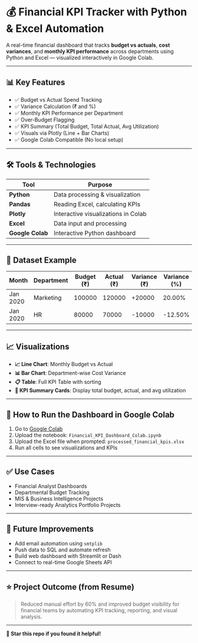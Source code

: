 # 💰 Financial KPI Tracker with Python & Excel Automation

A real-time financial dashboard that tracks **budget vs actuals**, **cost variances**, and **monthly KPI performance** across departments using Python and Excel — visualized interactively in Google Colab.

---

## 📊 Key Features
- ✅ Budget vs Actual Spend Tracking
- ✅ Variance Calculation (₹ and %)
- ✅ Monthly KPI Performance per Department
- ✅ Over-Budget Flagging
- ✅ KPI Summary (Total Budget, Total Actual, Avg Utilization)
- ✅ Visuals via Plotly (Line + Bar Charts)
- ✅ Google Colab Compatible (No local setup)

---

## 🛠 Tools & Technologies
| Tool      | Purpose                                |
|-----------|-----------------------------------------|
| **Python** | Data processing & visualization         |
| **Pandas** | Reading Excel, calculating KPIs         |
| **Plotly** | Interactive visualizations in Colab     |
| **Excel**  | Data input and processing               |
| **Google Colab** | Interactive Python dashboard       |

---


## 📂 Dataset Example
| Month   | Department | Budget (₹) | Actual (₹) | Variance (₹) | Variance (%) | % Utilization | Over Budget |
|---------|------------|------------|------------|---------------|----------------|----------------|--------------|
| Jan 2020 | Marketing  | 100000     | 120000     | +20000        | 20.00%         | 120.00%         | ✅           |
| Jan 2020 | HR         | 80000      | 70000      | -10000        | -12.50%        | 87.50%          | ❌           |

---

## 📈 Visualizations
- **📈 Line Chart**: Monthly Budget vs Actual
- **📊 Bar Chart**: Department-wise Cost Variance
- **📋 Table**: Full KPI Table with sorting
- **📌 KPI Summary Cards**: Display total budget, actual, and avg utilization

---

## 🚀 How to Run the Dashboard in Google Colab

1. Go to [Google Colab](https://colab.research.google.com)
2. Upload the notebook: `Financial_KPI_Dashboard_Colab.ipynb`
3. Upload the Excel file when prompted: `processed_financial_kpis.xlsx`
4. Run all cells to see visualizations and KPIs

---

## ✅ Use Cases
- Financial Analyst Dashboards
- Departmental Budget Tracking
- MIS & Business Intelligence Projects
- Interview-ready Analytics Portfolio Projects

---

## 🔄 Future Improvements
- Add email automation using `smtplib`
- Push data to SQL and automate refresh
- Build web dashboard with Streamlit or Dash
- Connect to real-time Google Sheets API


---

## ⭐ Project Outcome (from Resume)
> Reduced manual effort by 60% and improved budget visibility for financial teams by automating KPI tracking, reporting, and visual analysis.

---

**🔗 Star this repo if you found it helpful!**

